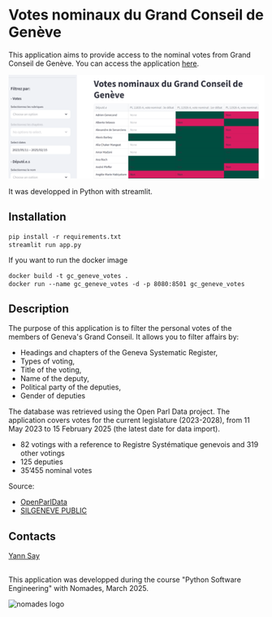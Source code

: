 # Votes nominaux du Grand Conseil de Genève
This application aims to provide access to the nominal votes from Grand Conseil de Genève. You can access the application [here](https://votes-nominaux-geneve.streamlit.app/).

![](img/votes_nominaux_gcg.png)

It was developped in Python with streamlit.

## Installation
```
pip install -r requirements.txt
streamlit run app.py
```

If you want to run the docker image

```
docker build -t gc_geneve_votes .
docker run --name gc_geneve_votes -d -p 8080:8501 gc_geneve_votes
```
## Description
The purpose of this application is to filter the personal votes of the members of Geneva's Grand Conseil. It allows you to filter affairs by:

- Headings and chapters of the Geneva Systematic Register,
- Types of voting,
- Title of the voting,
- Name of the deputy,
- Political party of the deputies,
- Gender of deputies

The database was retrieved using the Open Parl Data project. The application covers votes for the current legislature (2023-2028), from 11 May 2023 to 15 February 2025 (the latest date for data import).

- 82 votings with a reference to Registre Systématique genevois and 319 other votings
- 125 deputies
- 35’455 nominal votes

Source: 
- [OpenParlData](https://gitlab.com/opendata.ch/openparldatach)
- [SILGENEVE PUBLIC](https://silgeneve.ch/legis/)

##  Contacts
[Yann Say](https://www.linkedin.com/in/yannsay/)

## 
This application was developped during the course "Python Software Engineering" with Nomades, March 2025.

![nomades logo](https://nomades.ch/wp-content/themes/nomades_23/assets/imgs/logo-nomades.png)

